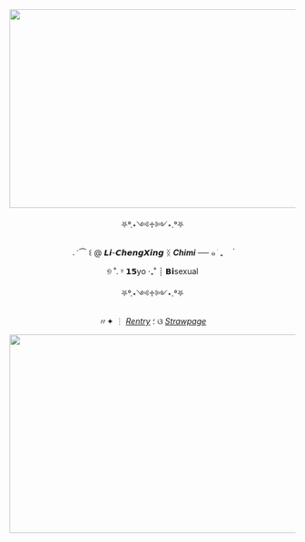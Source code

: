 <div align="center">
  
<img src="https://64.media.tumblr.com/5811202b5666c1cf61c1787f6537d61a/8eb414ff821fec4d-e4/s1280x1920/1319d6390d9a8238b7f3689446908002fbc5ee09.gifv" width="600" height="350" />


⛧°.⋆༺♱༻⋆.°⛧

  𝅄    ݁   ⏜ ꒰  @ 𝙇𝙞-𝘾𝙝𝙚𝙣𝙜𝙓𝙞𝙣𝙜 ᛝ ***Chimi*** ──   ๑   ֹ   ₊ㅤ  ۟

  ୭ ˚. ᵎᵎ 𝟭𝟱yo ‧₊˚ ┊ 𝗕𝗶sexual

⛧°.⋆༺♱༻⋆.°⛧
  

 〃✦ ┆ [*Rentry*](https://rentry.co/explosive-shrimp) ؛ ଓ [*Strawpage*](https://exploshrimp.straw.page/)

<img src="https://64.media.tumblr.com/888b64afd3e477727b771a98863682c6/8eb414ff821fec4d-79/s1280x1920/7c74220257d2471354b5519bb65469f8b1549396.gifv" width="600" height="350" />




